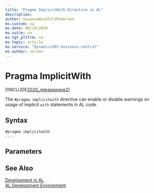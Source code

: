 ```yaml
---
title: "Pragma ImplicitWith Directive in AL"
description: 
author: SusanneWindfeldPedersen
ms.custom: na
ms.date: 08/19/2020
ms.suite: na
ms.tgt_pltfrm: na
ms.topic: article
ms.service: "dynamics365-business-central"
ms.author: solsen
---
```


# Pragma ImplicitWith

[!INCLUDE[2020_releasewave2](../includes/2020_releasewave2.md)]

The `#pragma implicitwith` directive can enable or disable warnings on usage of implicit `with` statements in AL code.

## Syntax

```
#pragma implicitwith
....
```

## Parameters


## See Also

[Development in AL](devenv-dev-overview.md)  
[AL Development Environment](devenv-reference-overview.md)